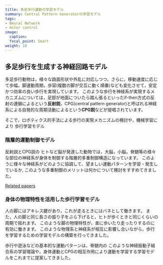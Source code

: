 ```yaml
---
title: 多足歩行運動の学習モデル
summary: Central Pattern Generatorの学習モデル
tags:
- Neural Network
- motor control
image:
  caption: 
  focal_point: Smart
weight: 10
---
```


## 多足歩行を生成する神経回路モデル

多足歩行動物は，様々な路面形状や外乱に対応しつつ，さらに，移動速度に応じて歩幅，脚運動周期，歩容(複数の脚が交互に動く順番)なども変化させて，安定かつ効率の良い歩行を実現しています。
このような歩行を神経系が実現するメカニズムについては，足部が地面についたら踏ん張るといったif-then方式の反射の連鎖によるという**反射説**，CPG(central pattern generator)と呼ばれる神経系による自発的な周期活動によるという**CPG説**などが提唱されています。

そこで，ロボティクス的手法による歩行の実現メカニズムの検討や，機械学習により
歩行学習モデル

### 階層的運動制御モデル

反射説とCPG説の
ヒトなど脳が発達した動物では，大脳，小脳，脊髄等の様々な部位の神経系が身体を制御する階層的多重制御構造になっています。
このように様々な神経系がどのように協調して、望ましい運動パターンを学習・発生しているか, このような多重制御のメリットは何かについて検討をすすめてきました。

[Related papers](../papers/#cpg)


### 身体の物理特性を活用した歩行学習モデル

人の脚にはアキレス腱があり，これが走るときにはバネとして働きます。
また，人の脚と同じ長さの振り子をぶら下げると，ヒトが歩くときと同じくらいの周期で揺れます。
このような脚の物理特性が，楽に歩いたり走ったりするのに有効に働きます。
このような物理系と神経系が相互に影響し合いながら，歩行を学習するための学習モデルの構築を行ってきました。



歩行や遊泳などの基本的な運動パターンは、脊髄内の
このような神経振動子結合系の学習理論や，身体運動とCPGの相互作用により運動を学習する学習モデルをこれまでに提案してきました。


